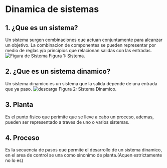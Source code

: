 # Dinamica de sistemas
##  1. ¿Que es un sistema?
Un sistema surgen combinaciones que actuan conjuntamente para alcanzar un objetivo. La combinacion de componentes se pueden representar por medio de reglas y/o principios que relacionan salidas con las entradas.
![Figura de Sistema ](https://github.com/user-attachments/assets/f010e959-f77a-43a0-b8ee-59d92361eef4)
Figura 1: Sistema.
## 2. ¿Que es un sistema dinamico?
Un sistema dinamico es un sistema que la salida depende de una entrada que ya paso.
![descarga](https://github.com/user-attachments/assets/488cec1a-7ca9-4ba1-a56b-8509b3ef9aeb)
Figura 2: Sistema Dinamico.
## 3. Planta
Es el punto fisico que perimite que se lleve a cabo un proceso, ademas, pueden ser representado a traves de uno o varios sistemas.
## 4. Proceso
Es la secuencia de pasos que permite el desarrollo de un sistema dinamico, en el area de control se una como sinonimo de planta.(Aquen estrictamente no lo es)
